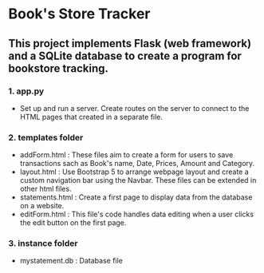 # Book's Store Tracker

## This project implements Flask (web framework) and a SQLite database to create a program for bookstore tracking.

### 1. app.py 
- Set up and run a server. Create routes on the server to connect to the HTML pages that created in a separate file.
### 2. templates folder
- addForm.html : These files aim to create a form for users to save transactions sach as Book's name, Date, Prices, Amount and Category.
- layout.html : Use Bootstrap 5 to arrange webpage layout and create a custom navigation bar using the Navbar. These files can be extended in other html files.
- statements.html : Create a first page to display data from the database on a website.
- editForm.html : This file's code handles data editing when a user clicks the edit button on the first page.
### 3. instance folder
- mystatement.db : Database file



